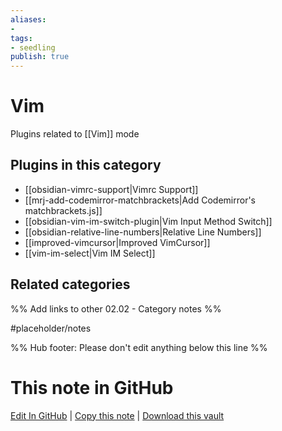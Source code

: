 ```yaml
---
aliases:
- 
tags: 
- seedling 
publish: true
---
```



# Vim

Plugins related to [[Vim]] mode

## Plugins in this category

- [[obsidian-vimrc-support|Vimrc Support]]
- [[mrj-add-codemirror-matchbrackets|Add Codemirror's matchbrackets.js]]
- [[obsidian-vim-im-switch-plugin|Vim Input Method Switch]]
- [[obsidian-relative-line-numbers|Relative Line Numbers]]
- [[improved-vimcursor|Improved VimCursor]]
- [[vim-im-select|Vim IM Select]]

## Related categories

%% Add links to other 02.02 - Category notes %%

#placeholder/notes

%% Hub footer: Please don't edit anything below this line %%

# This note in GitHub

<span class="git-footer">[Edit In GitHub](https://github.dev/obsidian-community/obsidian-hub/blob/main/02%20-%20Community%20Expansions/02.01%20Plugins%20by%20Category/Vim-related%20Plugins.md "git-hub-edit-note") | [Copy this note](https://raw.githubusercontent.com/obsidian-community/obsidian-hub/main/02%20-%20Community%20Expansions/02.01%20Plugins%20by%20Category/Vim-related%20Plugins.md "git-hub-copy-note") | [Download this vault](https://github.com/obsidian-community/obsidian-hub/archive/refs/heads/main.zip "git-hub-download-vault") </span>
